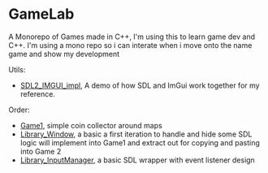 # GameLab

A Monorepo of Games made in C++, I'm using this to learn game dev and C++. I'm using a mono repo so i can interate when i move onto the name game and show my development

Utils:
- [SDL2_IMGUI_impl](SDL2_IMGUI_impl), A demo of how SDL and ImGui work together for my reference.

Order:
- [Game1](Game1), simple coin collector around maps
- [Library_Window](Library_Window), a basic a first iteration to handle and hide some SDL logic will implement into Game1 and extract out for copying and pasting into Game 2
- [Library_InputManager](Library_InputManager), a basic SDL wrapper with event listener design
